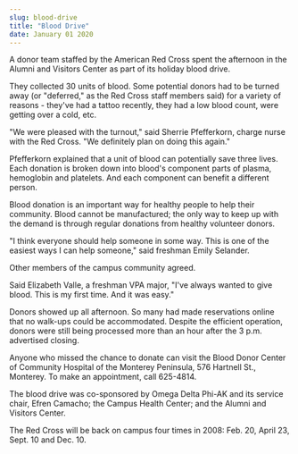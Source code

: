 ```yaml
---
slug: blood-drive
title: "Blood Drive"
date: January 01 2020
---
```


<p>A donor team staffed by the American Red Cross spent the afternoon in the Alumni and Visitors Center as part of its holiday blood drive.
</p><p>They collected 30 units of blood. Some potential donors had to be turned away (or "deferred," as the Red Cross staff members said) for a variety of reasons - they've had a tattoo recently, they had a low blood count, were getting over a cold, etc.
</p><p>"We were pleased with the turnout," said Sherrie Pfefferkorn, charge nurse with the Red Cross. "We definitely plan on doing this again."
</p><p>Pfefferkorn explained that a unit of blood can potentially save three lives. Each donation is broken down into blood's component parts of plasma, hemoglobin and platelets. And each component can benefit a different person.
</p><p>Blood donation is an important way for healthy people to help their community. Blood cannot be manufactured; the only way to keep up with the demand is through regular donations from healthy volunteer donors.
</p><p>"I think everyone should help someone in some way. This is one of the easiest ways I can help someone," said freshman Emily Selander.
</p><p>Other members of the campus community agreed.
</p><p>Said Elizabeth Valle, a freshman VPA major, "I've always wanted to give blood. This is my first time. And it was easy."
</p><p>Donors showed up all afternoon. So many had made reservations online that no walk-ups could be accommodated. Despite the efficient operation, donors were still being processed more than an hour after the 3 p.m. advertised closing.
</p><p>Anyone who missed the chance to donate can visit the Blood Donor Center of Community Hospital of the Monterey Peninsula, 576 Hartnell St., Monterey. To make an appointment, call 625-4814.
</p><p>The blood drive was co-sponsored by Omega Delta Phi-AK and its service chair, Efren Camacho; the Campus Health Center; and the Alumni and Visitors Center.
</p><p>The Red Cross will be back on campus four times in 2008: Feb. 20, April 23, Sept. 10 and Dec. 10.
</p>
